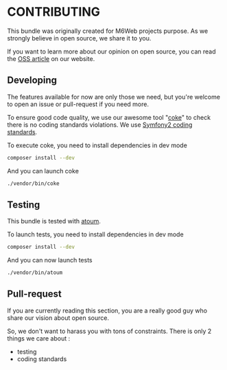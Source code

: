 # CONTRIBUTING

This bundle was originally created for M6Web projects purpose. As we strongly believe in open source, we share it to you.

If you want to learn more about our opinion on open source, you can read the [OSS article](http://tech.m6web.fr/oss/) on our website.

## Developing

The features available for now are only those we need, but you're welcome to open an issue or pull-request if you need more.

To ensure good code quality, we use our awesome tool "[coke](https://github.com/M6Web/Coke)" to check there is no coding standards violations. 
We use [Symfony2 coding standards](https://github.com/M6Web/Symfony2-coding-standard).

To execute coke, you need to install dependencies in dev mode
```bash
composer install --dev
```

And you can launch coke
```bash
./vendor/bin/coke
```

## Testing

This bundle is tested with [atoum](https://github.com/atoum/atoum).

To launch tests, you need to install dependencies in dev mode
```bash
composer install --dev
```

And you can now launch tests
```bash
./vendor/bin/atoum
```

## Pull-request

If you are currently reading this section, you are a really good guy who share our vision about open source.

So, we don't want to harass you with tons of constraints. There is only 2 things we care about :
  * testing
  * coding standards
